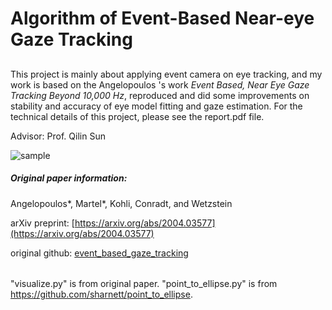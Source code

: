 
# Algorithm of Event-Based Near-eye Gaze Tracking
## 

This project is mainly about applying event camera on eye tracking, and my work is based on the Angelopoulos 's work *Event Based, Near Eye Gaze Tracking Beyond 10,000 Hz*, reproduced and did some improvements on stability and accuracy of eye model fitting and  gaze estimation. For the technical details of this project, please see the report.pdf file.


Advisor: Prof. Qilin Sun


![sample](sample.gif#pic_center)


##### Original paper information:

Angelopoulos*, Martel*, Kohli, Conradt, and Wetzstein

arXiv preprint: [https://arxiv.org/abs/2004.03577](https://arxiv.org/abs/2004.03577) 

original github: [event_based_gaze_tracking](https://github.com/aangelopoulos/event_based_gaze_tracking)

###### 

"visualize.py" is from original paper. "point_to_ellipse.py" is from https://github.com/sharnett/point_to_ellipse. 


